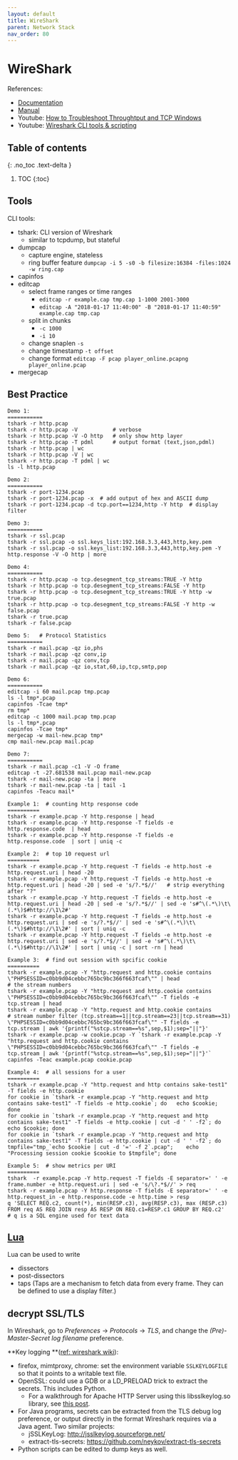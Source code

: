 ```yaml
---
layout: default
title: WireShark
parent: Network Stack
nav_order: 80
---
```


# WireShark

References:

- [Documentation](https://www.wireshark.org/docs/)
- [Manual](https://www.wireshark.org/docs/man-pages/)
- Youtube: [How to Troubleshoot Throughtput and TCP Windows](https://www.youtube.com/watch?v=qFWjugyKyrE)
- Youtube: [Wireshark CLI tools & scripting](https://www.youtube.com/watch?v=IZ439VNvJqo)

## Table of contents
{: .no_toc .text-delta }

1. TOC
{:toc}

## Tools

CLI tools:

- tshark: CLI version of Wireshark
  - similar to tcpdump, but stateful
- dumpcap
  - capture engine, stateless
  - ring buffer feature `dumpcap -i 5 -s0 -b filesize:16384 -files:1024 -w ring.cap`
- capinfos
- editcap
  - select frame ranges or time ranges
    - `editcap -r example.cap tmp.cap 1-1000 2001-3000`
    - `editcap -A "2018-01-17 11:40:00" -B "2018-01-17 11:40:59" example.cap tmp.cap`
  - split in chunks
    - `-c 1000`
    - `-i 10`
  - change snaplen `-s`
  - change timestamp `-t offset`
  - change format `editcap -F pcap player_online.pcapng player_online.pcap`
- mergecap

## Best Practice

```absh
Demo 1:
===========
tshark -r http.pcap 
tshark -r http.pcap -V           # verbose
tshark -r http.pcap -V -O http   # only show http layer 
tshark -r http.pcap -T pdml      # output format (text,json,pdml)
tshark -r http.pcap | wc
tshark -r http.pcap -V | wc
tshark -r http.pcap -T pdml | wc
ls -l http.pcap

Demo 2:
===========
tshark -r port-1234.pcap 
tshark -r port-1234.pcap -x  # add output of hex and ASCII dump
tshark -r port-1234.pcap -d tcp.port==1234,http -Y http  # display filter

Demo 3:
===========
tshark -r ssl.pcap
tshark -r ssl.pcap -o ssl.keys_list:192.168.3.3,443,http,key.pem
tshark -r ssl.pcap -o ssl.keys_list:192.168.3.3,443,http,key.pem -Y http.response -V -O http | more

Demo 4:
===========
tshark -r http.pcap -o tcp.desegment_tcp_streams:TRUE -Y http
tshark -r http.pcap -o tcp.desegment_tcp_streams:FALSE -Y http
tshark -r http.pcap -o tcp.desegment_tcp_streams:TRUE -Y http -w true.pcap
tshark -r http.pcap -o tcp.desegment_tcp_streams:FALSE -Y http -w false.pcap
tshark -r true.pcap
tshark -r false.pcap

Demo 5:   # Protocol Statistics
===========
tshark -r mail.pcap -qz io,phs
tshark -r mail.pcap -qz conv,ip
tshark -r mail.pcap -qz conv,tcp
tshark -r mail.pcap -qz io,stat,60,ip,tcp,smtp,pop

Demo 6:
===========
editcap -i 60 mail.pcap tmp.pcap
ls -l tmp*.pcap
capinfos -Tcae tmp*
rm tmp*
editcap -c 1000 mail.pcap tmp.pcap
ls -l tmp*.pcap
capinfos -Tcae tmp*
mergecap -w mail-new.pcap tmp*
cmp mail-new.pcap mail.pcap 

Demo 7:
===========
tshark -r mail.pcap -c1 -V -O frame
editcap -t -27.681538 mail.pcap mail-new.pcap
tshark -r mail-new.pcap -ta | more
tshark -r mail-new.pcap -ta | tail -1
capinfos -Teacu mail*
```

```
Example 1:  # counting http response code
==========
tshark -r example.pcap -Y http.response | head
tshark -r example.pcap -Y http.response -T fields -e http.response.code  | head
tshark -r example.pcap -Y http.response -T fields -e http.response.code  | sort | uniq -c

Example 2:  # top 10 request url
==========
tshark -r example.pcap -Y http.request -T fields -e http.host -e http.request.uri | head -20
tshark -r example.pcap -Y http.request -T fields -e http.host -e http.request.uri | head -20 | sed -e 's/?.*$//'   # strip everything after "?"
tshark -r example.pcap -Y http.request -T fields -e http.host -e http.request.uri | head -20 | sed -e 's/?.*$//' | sed -e 's#^\(.*\)\t\(.*\)$#http://\1\2#'
tshark -r example.pcap -Y http.request -T fields -e http.host -e http.request.uri | sed -e 's/?.*$//' | sed -e 's#^\(.*\)\t\(.*\)$#http://\1\2#' | sort | uniq -c
tshark -r example.pcap -Y http.request -T fields -e http.host -e http.request.uri | sed -e 's/?.*$//' | sed -e 's#^\(.*\)\t\(.*\)$#http://\1\2#' | sort | uniq -c | sort -rn | head

Example 3:  # find out session with spcific cookie
==========
tshark -r example.pcap -Y "http.request and http.cookie contains \"PHPSESSID=c0bb9d04cebbc765bc9bc366f663fcaf\"" | head
# the stream numbers
tshark -r example.pcap -Y "http.request and http.cookie contains \"PHPSESSID=c0bb9d04cebbc765bc9bc366f663fcaf\"" -T fields -e tcp.stream | head  
tshark -r example.pcap -Y "http.request and http.cookie contains 
# stream number filter (tcp.stream==1||tcp.stream==23||tcp.stream==31)
\"PHPSESSID=c0bb9d04cebbc765bc9bc366f663fcaf\"" -T fields -e tcp.stream | awk '{printf("%stcp.stream==%s",sep,$1);sep="||"}'
tshark -r example.pcap -w cookie.pcap -Y `tshark -r example.pcap -Y "http.request and http.cookie contains \"PHPSESSID=c0bb9d04cebbc765bc9bc366f663fcaf\"" -T fields -e tcp.stream | awk '{printf("%stcp.stream==%s",sep,$1);sep="||"}'`
capinfos -Teac example.pcap cookie.pcap 

Example 4:  # all sessions for a user
==========
tshark -r example.pcap -Y "http.request and http contains sake-test1" -T fields -e http.cookie
for cookie in `tshark -r example.pcap -Y "http.request and http contains sake-test1" -T fields -e http.cookie`; do   echo $cookie; done
for cookie in `tshark -r example.pcap -Y "http.request and http contains sake-test1" -T fields -e http.cookie | cut -d ' ' -f2`; do   echo $cookie; done
for cookie in `tshark -r example.pcap -Y "http.request and http contains sake-test1" -T fields -e http.cookie | cut -d ' ' -f2`; do    tmpfile="tmp_`echo $cookie | cut -d '=' -f 2`.pcap";    echo "Processing session cookie $cookie to $tmpfile"; done

Example 5:  # show metrics per URI
==========
tshark  -r example.pcap -Y http.request -T fields -E separator=' ' -e frame.number -e http.request.uri | sed -e 's/\?.*$//' > req
tshark -r example.pcap -Y http.response -T fields -E separator=' ' -e http.request_in -e http.response.code -e http.time > resp
q 'SELECT REQ.c2, count(*), min(RESP.c3), avg(RESP.c3), max (RESP.c3) FROM req AS REQ JOIN resp AS RESP ON REQ.c1=RESP.c1 GROUP BY REQ.c2'  # q is a SQL engine used for text data
```

## [Lua](https://wiki.wireshark.org/Lua)

Lua can be used to write 

- dissectors
- post-dissectors 
- taps (Taps are a mechanism to fetch data from every frame. They can be defined to use a display filter.)

## decrypt SSL/TLS

In Wireshark, go to *Preferences* -> *Protocols* -> *TLS*, and change the *(Pre)-Master-Secret log filename* preference.

**Key logging **([ref: wireshark wiki](https://wiki.wireshark.org/TLS?action=show&redirect=SSL#Using_the_.28Pre.29-Master-Secret)):

- firefox, mimtproxy, chrome: set the environment variable `SSLKEYLOGFILE` so that it points to a writable text file.
- OpenSSL: could use a GDB or a LD_PRELOAD trick to extract the secrets. This includes Python.
  - For a walkthrough for Apache HTTP Server using this libsslkeylog.so library, see [this post](https://security.stackexchange.com/questions/215358/extracting-openssl-pre-master-secret-from-apache2/215397#215397).
- For Java programs, secrets can be extracted from the TLS debug log preference, or output directly in the format Wireshark requires via a Java agent. Two similar projects:
  - jSSLKeyLog: http://jsslkeylog.sourceforge.net/
  - extract-tls-secrets: https://github.com/neykov/extract-tls-secrets
- Python scripts can be edited to dump keys as well.

